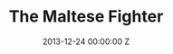 ---
title: The Maltese Fighter
date: 2013-12-24 00:00:00 Z
categories:
- narrative
position: 19
is-front: true
image: "/uploads/the-maltese-fighter.jpg"
vimeo: 236598377
director: Arev Manoukian
production-company: Malta Film + Spy Films
camera: Arri Alexa
award: Best Cinematography Award MACC 2015
layout: project
---